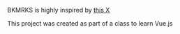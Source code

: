 BKMRKS is highly inspired by [this X](https://x.com/raunofreiberg/status/1622094790556028928)

This project was created as part of a class to learn Vue.js